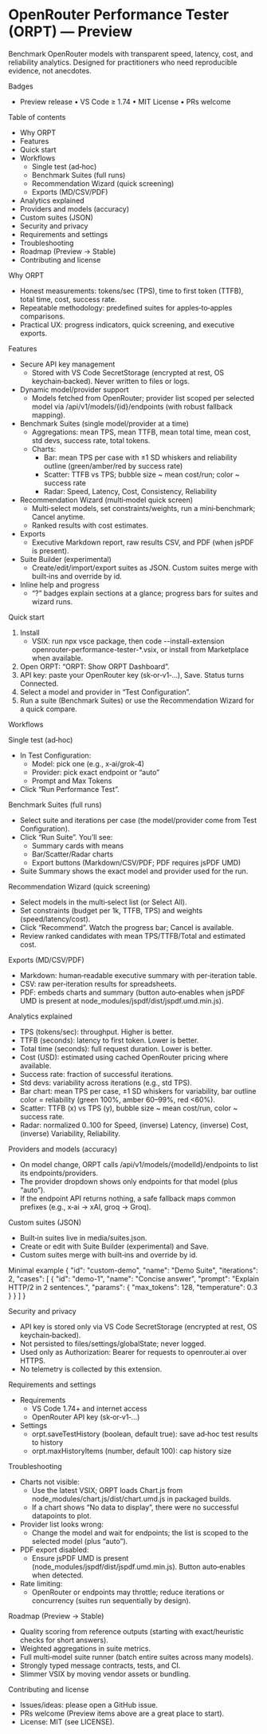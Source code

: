 # OpenRouter Performance Tester (ORPT) — Preview

Benchmark OpenRouter models with transparent speed, latency, cost, and reliability analytics. Designed for practitioners who need reproducible evidence, not anecdotes.

Badges
- Preview release • VS Code ≥ 1.74 • MIT License • PRs welcome

Table of contents
- Why ORPT
- Features
- Quick start
- Workflows
  - Single test (ad‑hoc)
  - Benchmark Suites (full runs)
  - Recommendation Wizard (quick screening)
  - Exports (MD/CSV/PDF)
- Analytics explained
- Providers and models (accuracy)
- Custom suites (JSON)
- Security and privacy
- Requirements and settings
- Troubleshooting
- Roadmap (Preview → Stable)
- Contributing and license

Why ORPT
- Honest measurements: tokens/sec (TPS), time to first token (TTFB), total time, cost, success rate.
- Repeatable methodology: predefined suites for apples‑to‑apples comparisons.
- Practical UX: progress indicators, quick screening, and executive exports.

Features
- Secure API key management
  - Stored with VS Code SecretStorage (encrypted at rest, OS keychain‑backed). Never written to files or logs.
- Dynamic model/provider support
  - Models fetched from OpenRouter; provider list scoped per selected model via /api/v1/models/{id}/endpoints (with robust fallback mapping).
- Benchmark Suites (single model/provider at a time)
  - Aggregations: mean TPS, mean TTFB, mean total time, mean cost, std devs, success rate, total tokens.
  - Charts:
    - Bar: mean TPS per case with ±1 SD whiskers and reliability outline (green/amber/red by success rate)
    - Scatter: TTFB vs TPS; bubble size ~ mean cost/run; color ~ success rate
    - Radar: Speed, Latency, Cost, Consistency, Reliability
- Recommendation Wizard (multi‑model quick screen)
  - Multi‑select models, set constraints/weights, run a mini‑benchmark; Cancel anytime.
  - Ranked results with cost estimates.
- Exports
  - Executive Markdown report, raw results CSV, and PDF (when jsPDF is present).
- Suite Builder (experimental)
  - Create/edit/import/export suites as JSON. Custom suites merge with built‑ins and override by id.
- Inline help and progress
  - “?” badges explain sections at a glance; progress bars for suites and wizard runs.

Quick start
1) Install
   - VSIX: run npx vsce package, then code --install-extension openrouter-performance-tester-*.vsix, or install from Marketplace when available.
2) Open ORPT: “ORPT: Show ORPT Dashboard”.
3) API key: paste your OpenRouter key (sk‑or‑v1‑…), Save. Status turns Connected.
4) Select a model and provider in “Test Configuration”.
5) Run a suite (Benchmark Suites) or use the Recommendation Wizard for a quick compare.

Workflows

Single test (ad‑hoc)
- In Test Configuration:
  - Model: pick one (e.g., x‑ai/grok‑4)
  - Provider: pick exact endpoint or “auto”
  - Prompt and Max Tokens
- Click “Run Performance Test”.

Benchmark Suites (full runs)
- Select suite and iterations per case (the model/provider come from Test Configuration).
- Click “Run Suite”. You’ll see:
  - Summary cards with means
  - Bar/Scatter/Radar charts
  - Export buttons (Markdown/CSV/PDF; PDF requires jsPDF UMD)
- Suite Summary shows the exact model and provider used for the run.

Recommendation Wizard (quick screening)
- Select models in the multi‑select list (or Select All).
- Set constraints (budget per 1k, TTFB, TPS) and weights (speed/latency/cost).
- Click “Recommend”. Watch the progress bar; Cancel is available.
- Review ranked candidates with mean TPS/TTFB/Total and estimated cost.

Exports (MD/CSV/PDF)
- Markdown: human‑readable executive summary with per‑iteration table.
- CSV: raw per‑iteration results for spreadsheets.
- PDF: embeds charts and summary (button auto‑enables when jsPDF UMD is present at node_modules/jspdf/dist/jspdf.umd.min.js).

Analytics explained
- TPS (tokens/sec): throughput. Higher is better.
- TTFB (seconds): latency to first token. Lower is better.
- Total time (seconds): full request duration. Lower is better.
- Cost (USD): estimated using cached OpenRouter pricing where available.
- Success rate: fraction of successful iterations.
- Std devs: variability across iterations (e.g., std TPS).
- Bar chart: mean TPS per case, ±1 SD whiskers for variability, bar outline color = reliability (green 100%, amber 60–99%, red <60%).
- Scatter: TTFB (x) vs TPS (y), bubble size ~ mean cost/run, color ~ success rate.
- Radar: normalized 0..100 for Speed, (inverse) Latency, (inverse) Cost, (inverse) Variability, Reliability.

Providers and models (accuracy)
- On model change, ORPT calls /api/v1/models/{modelId}/endpoints to list its endpoints/providers.
- The provider dropdown shows only endpoints for that model (plus “auto”).
- If the endpoint API returns nothing, a safe fallback maps common prefixes (e.g., x‑ai → xAI, groq → Groq).

Custom suites (JSON)
- Built‑in suites live in media/suites.json.
- Create or edit with Suite Builder (experimental) and Save.
- Custom suites merge with built‑ins and override by id.

Minimal example
{
  "id": "custom-demo",
  "name": "Demo Suite",
  "iterations": 2,
  "cases": [
    { "id": "demo-1", "name": "Concise answer", "prompt": "Explain HTTP/2 in 2 sentences.", "params": { "max_tokens": 128, "temperature": 0.3 } }
  ]
}

Security and privacy
- API key is stored only via VS Code SecretStorage (encrypted at rest, OS keychain‑backed).
- Not persisted to files/settings/globalState; never logged.
- Used only as Authorization: Bearer for requests to openrouter.ai over HTTPS.
- No telemetry is collected by this extension.

Requirements and settings
- Requirements
  - VS Code 1.74+ and internet access
  - OpenRouter API key (sk‑or‑v1‑…)
- Settings
  - orpt.saveTestHistory (boolean, default true): save ad‑hoc test results to history
  - orpt.maxHistoryItems (number, default 100): cap history size

Troubleshooting
- Charts not visible:
  - Use the latest VSIX; ORPT loads Chart.js from node_modules/chart.js/dist/chart.umd.js in packaged builds.
  - If a chart shows “No data to display”, there were no successful datapoints to plot.
- Provider list looks wrong:
  - Change the model and wait for endpoints; the list is scoped to the selected model (plus “auto”).
- PDF export disabled:
  - Ensure jsPDF UMD is present (node_modules/jspdf/dist/jspdf.umd.min.js). Button auto‑enables when detected.
- Rate limiting:
  - OpenRouter or endpoints may throttle; reduce iterations or concurrency (suites run sequentially by design).

Roadmap (Preview → Stable)
- Quality scoring from reference outputs (starting with exact/heuristic checks for short answers).
- Weighted aggregations in suite metrics.
- Full multi‑model suite runner (batch entire suites across many models).
- Strongly typed message contracts, tests, and CI.
- Slimmer VSIX by moving vendor assets or bundling.

Contributing and license
- Issues/ideas: please open a GitHub issue.
- PRs welcome (Preview items above are a great place to start).
- License: MIT (see LICENSE).
